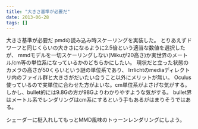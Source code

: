 ```yaml
---
title: "大きさ基準が必要だ"
date: 2013-06-28
tags: []
---
```


大きさ基準が必要だ
pmdの読み込み時スケーリングを実装した。
とりあえずドワーフと同じくらいの大きさになるように2.5倍という適当な数値を選択したが、
mmdモデルを一切スケーリングしない(Mikuが20高さ)か実世界のメートル/cm等の単位系になっているかのどちらかにしたい。
現状だと立った状態のカメラの高さが50くらいという謎の単位系であり、
Irrlichtのmediaディレクトリ内のファイル群と大きさがだいたい合うこと以外にメリットが無い。
Oculus使っているので実単位に合わせた方がよいな。cm単位系がよさげな気がする。
しかし、bullet的には9.8Gの方が98Gよりわかりやすような気がする。
bullet界はメートル系でレンダリングはcm系にするという手もあるがはまりそうではある。

シェーダーに梃入れしてもっとMMD風味のトゥーンレンダリングにしよう。
